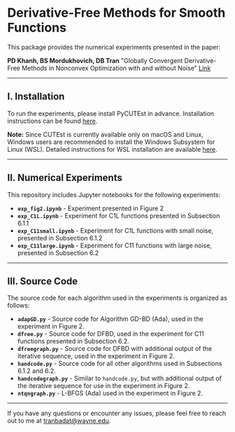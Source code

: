 # Derivative-Free Methods for Smooth Functions

This package provides the numerical experiments presented in the paper:

**PD Khanh, BS Mordukhovich, DB Tran** "Globally Convergent Derivative-Free Methods in Nonconvex Optimization with and without Noise"  [Link](https://optimization-online.org/?p=26889)

---

## I. Installation

To run the experiments, please install PyCUTEst in advance. Installation instructions can be found [here](https://jfowkes.github.io/pycutest/_build/html/index.html).

**Note:** Since CUTEst is currently available only on macOS and Linux, Windows users are recommended to install the Windows Subsystem for Linux (WSL). Detailed instructions for WSL installation are available [here](https://learn.microsoft.com/en-us/windows/wsl/install).

---

## II. Numerical Experiments

This repository includes Jupyter notebooks for the following experiments:

- **`exp_fig2.ipynb`** - Experiment presented in Figure 2
- **`exp_C1L.ipynb`** - Experiment for C1L functions presented in Subsection 6.1.1
- **`exp_C11small.ipynb`** - Experiment for C1L functions with small noise, presented in Subsection 6.1.2
- **`exp_C11large.ipynb`** - Experiment for C11 functions with large noise, presented in Subsection 6.2

---

## III. Source Code

The source code for each algorithm used in the experiments is organized as follows:

- **`adapGD.py`** - Source code for Algorithm GD-BD (Ada), used in the experiment in Figure 2.
- **`dfree.py`** - Source code for DFBD, used in the experiment for C11 functions presented in Subsection 6.2.
- **`dfreegraph.py`** - Source code for DFBD with additional output of the iterative sequence, used in the experiment in Figure 2.
- **`handcode.py`** - Source code for all other algorithms used in Subsections 6.1.2 and 6.2.
- **`handcodegraph.py`** - Similar to `handcode.py`, but with additional output of the iterative sequence for use in the experiment in Figure 2.
- **`ntqngraph.py`** - L-BFGS (Ada) used in the experiment in Figure 2.

---

If you have any questions or encounter any issues, please feel free to reach out to me at [tranbadat@wayne.edu](mailto:tranbadat@wayne.edu).
